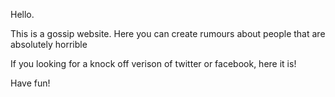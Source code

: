 Hello.

This is a gossip website. Here you can create rumours about people that are absolutely horrible

If you looking for a knock off verison of twitter or facebook, here it is!

Have fun!
